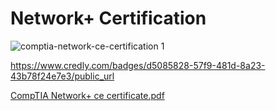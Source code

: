 # Network+ Certification

![comptia-network-ce-certification 1](https://github.com/LiberlandHacker/OSSP-CS/assets/67705789/e5d38a05-586c-48df-8ff8-3a8cd74e9fa6)

https://www.credly.com/badges/d5085828-57f9-481d-8a23-43b78f24e7e3/public_url

[CompTIA Network+ ce certificate.pdf](https://github.com/user-attachments/files/16077056/CompTIA.Network%2B.ce.certificate.pdf)
